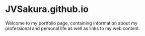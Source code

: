 # JVSakura.github.io

Welcome to my portfolio page, containing information about my professional and personal life as well as links to my web content.
